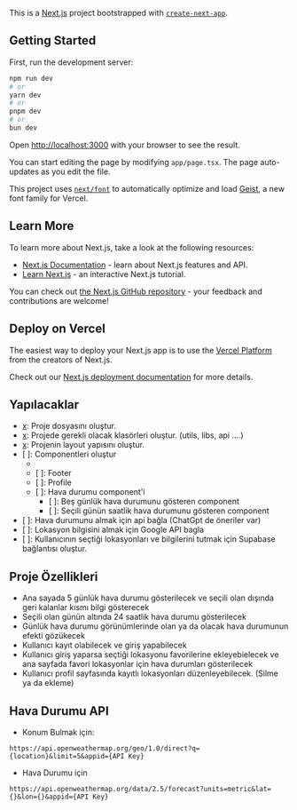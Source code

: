 This is a [Next.js](https://nextjs.org) project bootstrapped with [`create-next-app`](https://nextjs.org/docs/app/api-reference/cli/create-next-app).

## Getting Started

First, run the development server:

```bash
npm run dev
# or
yarn dev
# or
pnpm dev
# or
bun dev
```

Open [http://localhost:3000](http://localhost:3000) with your browser to see the result.

You can start editing the page by modifying `app/page.tsx`. The page auto-updates as you edit the file.

This project uses [`next/font`](https://nextjs.org/docs/app/building-your-application/optimizing/fonts) to automatically optimize and load [Geist](https://vercel.com/font), a new font family for Vercel.

## Learn More

To learn more about Next.js, take a look at the following resources:

- [Next.js Documentation](https://nextjs.org/docs) - learn about Next.js features and API.
- [Learn Next.js](https://nextjs.org/learn) - an interactive Next.js tutorial.

You can check out [the Next.js GitHub repository](https://github.com/vercel/next.js) - your feedback and contributions are welcome!

## Deploy on Vercel

The easiest way to deploy your Next.js app is to use the [Vercel Platform](https://vercel.com/new?utm_medium=default-template&filter=next.js&utm_source=create-next-app&utm_campaign=create-next-app-readme) from the creators of Next.js.

Check out our [Next.js deployment documentation](https://nextjs.org/docs/app/building-your-application/deploying) for more details.

## Yapılacaklar

- [x]: Proje dosyasını oluştur.
- [x]: Projede gerekli olacak klasörleri oluştur. (utils, libs, api ....)
- [x]: Projenin layout yapısını oluştur.
- [ ]: Componentleri oluştur
  - [x]: Navbar
  - [ ]: Footer
  - [ ]: Profile
  - [ ]: Hava durumu component'i
    - [ ]: Beş günlük hava durumunu gösteren component
    - [ ]: Seçili günün saatlik hava durumunu gösteren component
- [ ]: Hava durumunu almak için api bağla (ChatGpt de öneriler var)
- [ ]: Lokasyon bilgisini almak için Google API bagla
- [ ]: Kullanıcının seçtiği lokasyonları ve bilgilerini tutmak için Supabase bağlantısı oluştur.

## Proje Özellikleri

- Ana sayada 5 günlük hava durumu gösterilecek ve seçili olan dışında geri kalanlar kısmı bilgi gösterecek
- Seçili olan günün altında 24 saatlik hava durumu gösterilecek
- Günlük hava durumu görünümlerinde olan ya da olacak hava durumunun efekti gözükecek
- Kullanıcı kayıt olabilecek ve giriş yapabilecek
- Kullanıcı giriş yaparsa seçtiği lokasyonu favorilerine ekleyebielecek ve ana sayfada favori lokasyonlar için hava durumları gösterilecek
- Kullanıcı profil sayfasında kayıtlı lokasyonları düzenleyebilecek. (Silme ya da ekleme)

## Hava Durumu API

- Konum Bulmak için:

```http
https://api.openweathermap.org/geo/1.0/direct?q={location}&limit=5&appid={API Key}
```

- Hava Durumu için

```http
https://api.openweathermap.org/data/2.5/forecast?units=metric&lat={}&lon={}&appid={API Key}
```
